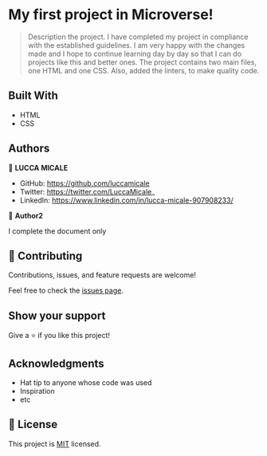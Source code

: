 
# My first project in Microverse!


> Description the project.
  I have completed my project in compliance with the established guidelines. I am very happy with the changes made and I hope to continue learning day by day so that I can do projects like this and better ones. The project contains two main files, one HTML and one CSS. Also, added the linters, to make quality code.

## Built With

- HTML
- CSS


## Authors

👤 **LUCCA MICALE**

- GitHub: https://github.com/luccamicale
- Twitter: https://twitter.com/LuccaMicale_
- LinkedIn: https://www.linkedin.com/in/lucca-micale-907908233/

👤 **Author2**

I complete the document only

## 🤝 Contributing

Contributions, issues, and feature requests are welcome!

Feel free to check the [issues page](../../issues/).

## Show your support

Give a ⭐️ if you like this project!

## Acknowledgments

- Hat tip to anyone whose code was used
- Inspiration
- etc

## 📝 License

This project is [MIT](./LICENSE) licensed.


